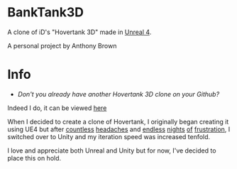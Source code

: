 # BankTank3D

A clone of iD's "Hovertank 3D" made in [Unreal 4](https://www.unrealengine.com/en-US/).

A personal project by Anthony Brown 

# Info

 - *Don't you already have another Hovertank 3D clone on your Github?*

Indeed I do, it can be viewed [here](https://github.com/eg0nSpengler/UnityTank3D)

When I decided to create a clone of Hovertank, I originally began creating it using UE4 but after [countless](https://www.reddit.com/r/unrealengine/comments/a5ptrc/why_is_the_ue4_documentation_lacking_the_same/) [headaches](https://www.reddit.com/r/unrealengine/comments/c2lzw8/when_will_epic_update_reference_documentation_to/) and [endless](https://forums.unrealengine.com/unreal-engine/announcements-and-releases/1739154-changes-to-the-official-unreal-engine-wiki) [nights](https://forums.unrealengine.com/development-discussion/c-gameplay-programming/1460337-delegate-invocation-list-changes-inside-a-constructor-does-not-propagate-to-a-derived-blueprint) [of](https://www.reddit.com/r/unrealengine/comments/d863jd/how_to_avoid_ue4_intellisense_bugs/) [frustration](https://www.reddit.com/r/unrealengine/comments/gls89l/problem_with_intellisense_in_ue_425vs2019/), I switched over to Unity and my iteration speed was increased tenfold.

I love and appreciate both Unreal and Unity but for now, I've decided to place this on hold.



